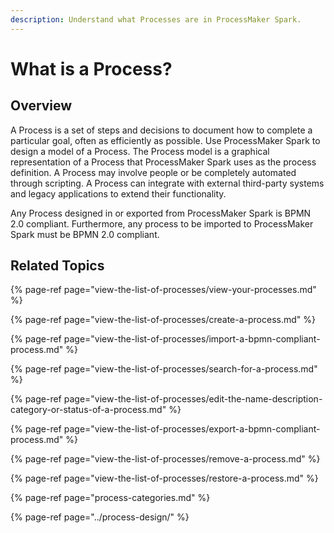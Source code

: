 ```yaml
---
description: Understand what Processes are in ProcessMaker Spark.
---
```


# What is a Process?

## Overview

A Process is a set of steps and decisions to document how to complete a particular goal, often as efficiently as possible. Use ProcessMaker Spark to design a model of a Process. The Process model is a graphical representation of a Process that ProcessMaker Spark uses as the process definition. A Process may involve people or be completely automated through scripting. A Process can integrate with external third-party systems and legacy applications to extend their functionality.

Any Process designed in or exported from ProcessMaker Spark is BPMN 2.0 compliant. Furthermore, any process to be imported to ProcessMaker Spark must be BPMN 2.0 compliant.

## Related Topics

{% page-ref page="view-the-list-of-processes/view-your-processes.md" %}

{% page-ref page="view-the-list-of-processes/create-a-process.md" %}

{% page-ref page="view-the-list-of-processes/import-a-bpmn-compliant-process.md" %}

{% page-ref page="view-the-list-of-processes/search-for-a-process.md" %}

{% page-ref page="view-the-list-of-processes/edit-the-name-description-category-or-status-of-a-process.md" %}

{% page-ref page="view-the-list-of-processes/export-a-bpmn-compliant-process.md" %}

{% page-ref page="view-the-list-of-processes/remove-a-process.md" %}

{% page-ref page="view-the-list-of-processes/restore-a-process.md" %}

{% page-ref page="process-categories.md" %}

{% page-ref page="../process-design/" %}

